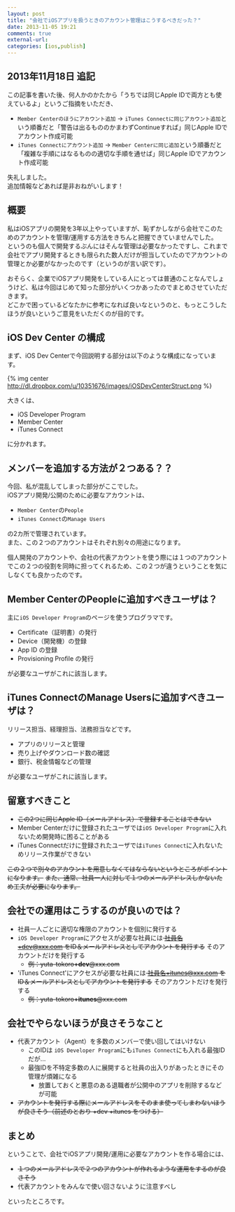 ```yaml
---
layout: post
title: "会社でiOSアプリを扱うときのアカウント管理はこうするべきだった？"
date: 2013-11-05 19:21
comments: true
external-url: 
categories: [ios,publish]
---
```


## 2013年11月18日 追記

この記事を書いた後、何人かのかたから「うちでは同じApple IDで両方とも使えているよ」というご指摘をいただき、

- `Member Centerのほうにアカウント追加` -> `iTunes Connectに同じアカウント追加`という順番だと「警告は出るもののかまわずContinueすれば」同じApple IDでアカウント作成可能
- `iTunes Connectにアカウント追加` -> `Member Centerに同じ追加`という順番だと「複雑な手順にはなるものの適切な手順を通せば」同じApple IDでアカウント作成可能

失礼しました。  
追加情報などあれば是非おねがいします！

## 概要

私はiOSアプリの開発を3年以上やっていますが、恥ずかしながら会社でこのためのアカウントを管理/運用する方法をきちんと把握できていませんでした。  
というのも個人で開発するぶんにはそんな管理は必要なかったですし、これまで会社でアプリ開発するときも限られた数人だけが担当していたのでアカウントの管理とか必要がなかったのです（というのが言い訳です）。

おそらく、企業でiOSアプリ開発をしている人にとっては普通のことなんでしょうけど、私は今回はじめて知った部分がいくつかあったのでまとめさせていただきます。  
どこかで困っているどなたかに参考になれば良いなというのと、もっとこうしたほうが良いというご意見をいただくのが目的です。

## iOS Dev Center の構成

まず、iOS Dev Centerで今回説明する部分は以下のような構成になっています。

{% img center http://dl.dropbox.com/u/10351676/images/iOSDevCenterStruct.png %}

大きくは、

- iOS Developer Program
- Member Center
- iTunes Connect

に分かれます。

## メンバーを追加する方法が２つある？？

今回、私が混乱してしまった部分がここでした。  
iOSアプリ開発/公開のために必要なアカウントは、

- `Member Center`の`People`
- `iTunes Connect`の`Manage Users`

の2カ所で管理されています。  
また、この２つのアカウントはそれぞれ別々の用途になります。  

個人開発のアカウントや、会社の代表アカウントを使う際には１つのアカウントでこの２つの役割を同時に担ってくれるため、この２つが違うということを気にしなくても良かったのです。

<!-- more -->

## Member CenterのPeopleに追加すべきユーザは？

主に`iOS Developer Program`のページを使うプログラマです。

- Certificate（証明書）の発行
- Device（開発機）の登録
- App ID の登録
- Provisioning Profile の発行

が必要なユーザがこれに該当します。

## iTunes ConnectのManage Usersに追加すべきユーザは？

リリース担当、経理担当、法務担当などです。

- アプリのリリースと管理
- 売り上げやダウンロード数の確認
- 銀行、税金情報などの管理

が必要なユーザがこれに該当します。

## 留意すべきこと

- <s>この2つに同じApple ID（メールアドレス）で登録することはできない</s>
- Member Centerだけに登録されたユーザでは`iOS Developer Program`に入れないため開発時に困ることがある
- iTunes Connectだけに登録されたユーザでは`iTunes Connect`に入れないためリリース作業ができない

<s>この２つで別々のアカウントを用意しなくてはならないというところがポイントになります。</s>
<s>また、通常、社員一人に対して１つのメールアドレスしかないため工夫が必要になります。</s>

## 会社での運用はこうするのが良いのでは？

- 社員一人ごとに適切な権限のアカウントを個別に発行する
- `iOS Developer Program`にアクセスが必要な社員には<s> 社員名+dev@xxx.com をID＆メールアドレスとしてアカウントを発行する</s> そのアカウントだけを発行する
    - <s>例：yuta-tokoro<b>+dev</b>@xxx.com</s>
- 'iTunes Connect'にアクセスが必要な社員には<s> 社員名+itunes@xxx.com をID＆メールアドレスとしてアカウントを発行する</s> そのアカウントだけを発行する
    - <s>例：yuta-tokoro<b>+itunes</b>@xxx.com</s>

## 会社でやらないほうが良さそうなこと

- 代表アカウント（Agent）を多数のメンバーで使い回してはいけない
    - このIDは `iOS Developer Program`にも`iTunes Connect`にも入れる最強IDだが...
    - 最強IDを不特定多数の人に展開すると社員の出入りがあったときにその管理が煩雑になる
        - 放置しておくと悪意のある退職者が公開中のアプリを削除するなどが可能
- <s>アカウントを発行する際にメールアドレスをそのまま使ってしまわないほうが良さそう（前述のとおり +dev +itunes をつける）</s>

## まとめ

ということで、会社でiOSアプリ開発/運用に必要なアカウントを作る場合には、

- <s>１つのメールアドレスで２つのアカウントが作れるような運用をするのが良さそう</s>
- 代表アカウントをみんなで使い回さないように注意すべし

といったところです。

